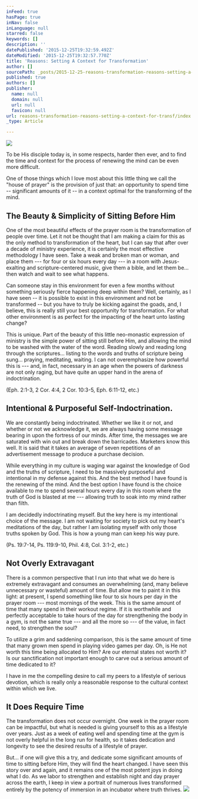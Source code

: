 ```yaml
---
inFeed: true
hasPage: true
inNav: false
inLanguage: null
starred: false
keywords: []
description: ''
datePublished: '2015-12-25T19:32:59.492Z'
dateModified: '2015-12-25T19:32:57.770Z'
title: 'Reasons: Setting A Context for Transformation'
author: []
sourcePath: _posts/2015-12-25-reasons-transformation-reasons-setting-a-context-for-transf.md
published: true
authors: []
publisher:
  name: null
  domain: null
  url: null
  favicon: null
url: reasons-transformation-reasons-setting-a-context-for-transf/index.html
_type: Article

---
```

![](https://the-grid-user-content.s3-us-west-2.amazonaws.com/ac60dcef-8fc9-479d-bdbb-7c719963caae.jpg)

To be His disciple today is, in some respects, harder then ever, and to find the time and context for the process of renewing the mind can be even more difficult.

One of those things which I love most about this little thing we call the "house of prayer" is the provision of just that: an opportunity to spend time -- significant amounts of it -- in a context optimal for the transforming of the mind.

## The Beauty & Simplicity of Sitting Before Him

One of the most beautiful effects of the prayer room is the transformation of people over time. Let it not be thought that I am making a claim for this as the only method to transformation of the heart, but I can say that after over a decade of ministry experience, it is certainly the most effective methodology I have seen. Take a weak and broken man or woman, and place them --- for four or six hours every day --- in a room with Jesus-exalting and scripture-centered music, give them a bible, and let them be... then watch and wait to see what happens.

Can someone stay in this environment for even a few months without something seriously fierce happening deep within them? Well, certainly, as I have seen -- it is possible to exist in this environment and not be transformed -- but you have to truly be kicking against the goads, and, I believe, this is really still your best opportunity for transformation. For what other environment is as perfect for the impacting of the heart unto lasting change?

This is unique. Part of the beauty of this little neo-monastic expression of ministry is the simple power of sitting still before Him, and allowing the mind to be washed with the water of the word. Reading slowly and reading long through the scriptures... listing to the words and truths of scripture being sung... praying, meditating, waiting. I can not overemphasize how powerful this is --- and, in fact, necessary in an age when the powers of darkness are not only raging, but have quite an upper hand in the arena of indoctrination.

(Eph. 2:1-3, 2 Cor. 4:4, 2 Cor. 10:3-5, Eph. 6:11-12, etc.)

## Intentional & Purposeful Self-Indoctrination.

We are constantly being indoctrinated. Whether we like it or not, and whether or not we acknowledge it, we are always having some message bearing in upon the fortress of our minds. After time, the messages we are saturated with win out and break down the barricades. Marketers know this well. It is said that it takes an average of seven repetitions of an advertisement message to produce a purchase decision.

While everything in my culture is waging war against the knowledge of God and the truths of scripture, I need to be massively purposeful and intentional in my defense against this. And the best method I have found is the renewing of the mind. And the best option I have found is the choice available to me to spend several hours every day in this room where the truth of God is blasted at me --- allowing truth to soak into my mind rather than filth.

I am decidedly indoctrinating myself. But the key here is my intentional choice of the message. I am not waiting for society to pick out my heart's meditations of the day, but rather I am isolating myself with only those truths spoken by God. This is how a young man can keep his way pure.

(Ps. 19:7-14, Ps. 119:9-10, Phil. 4:8, Col. 3:1-2, etc.)

## Not Overly Extravagant

There is a common perspective that I run into that what we do here is extremely extravagant and consumes an overwhelming (and, many believe unnecessary or wasteful) amount of time. But allow me to paint it in this light: at present, I spend something like four to six hours per day in the prayer room --- most mornings of the week. This is the same amount of time that many spend in their workout regime. If it is worthwhile and perfectly acceptable to take hours of the day for strengthening the body in a gym, is not the same true --- and all the more so --- of the value, in fact need, to strengthen the soul?

To utilize a grim and saddening comparison, this is the same amount of time that many grown men spend in playing video games per day. Oh, is He not worth this time being allocated to Him? Are our eternal states not worth it? Is our sanctification not important enough to carve out a serious amount of time dedicated to it?

I have in me the compelling desire to call my peers to a lifestyle of serious devotion, which is really only a reasonable response to the cultural context within which we live.

## It Does Require Time

The transformation does not occur overnight. One week in the prayer room can be impactful, but what is needed is giving yourself to this as a lifestyle over years. Just as a week of eating well and spending time at the gym is not overly helpful in the long run for health, so it takes dedication and longevity to see the desired results of a lifestyle of prayer.

But... if one will give this a try, and dedicate some significant amounts of time to sitting before Him, they will find the heart changed. I have seen this story over and again, and it remains one of the most potent joys in doing what I do. As we labor to strengthen and establish night and day prayer across the earth, I keep in view a portrait of numerous lives transformed entirely by the potency of immersion in an incubator where truth thrives.
![](https://the-grid-user-content.s3-us-west-2.amazonaws.com/40911386-cd73-44a8-9a05-a067b79a3a45.jpg)